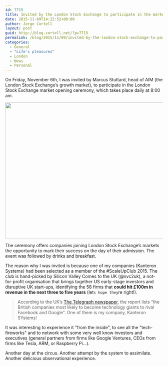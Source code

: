 ```yaml
---
id: 7715
title: Invited by the London Stock Exchange to participate in the market opening ceremony
date: 2015-11-09T14:22:52+00:00
author: Jorge Cortell
layout: post
guid: http://blog.cortell.net/?p=7715
permalink: /blog/2015/11/09/invited-by-the-london-stock-exchange-to-participate-in-the-market-opening-ceremony/
categories:
  - General
  - "Life's pleasures"
  - London
  - News
  - Personal
---
```

On Friday, November 6th, I was invited by Marcus Stuttard, head of AIM (the London Stock Exchange’s growth market), to participate in the London Stock Exchange market opening ceremony, which takes place daily at 8:00 am.
  
<img class="aligncenter" src="http://blog.kanteron.com/wp-content/uploads/2015/11/22643266840_932e0b441e_k.jpg" alt="" width="580" height="435" />
  
The ceremony offers companies joining London Stock Exchange’s markets the opportunity to mark their success on the day of their admission. The event was followed by drinks and breakfast.

The reason why I was invited is because one of my companies (Kanteron Systems) had been selected as a member of the #ScaleUpClub 2015. The club is hand-picked by Silicon Valley Comes to the UK (@svc2uk), a not-for-profit organisation that brings together US early-stage investors and disruptive UK start-ups, identifying the 58 firms that **could hit £100m in revenue in the next three to five years** (let`s hope they`re right!).

> According to the UK’s <a href="http://www.telegraph.co.uk/finance/businessclub/technology/11977778/Britains-top-tech-firms-growing-1000pc-a-year.html" target="_blank">The Telegraph newspaper</a>, the report lists “the British companies most likely to become technology giants to rival Facebook and Google”. One of them is my company, Kanteron SYstems!

It was interesting to experience it "from the inside", to see all the "tech-fireworks" and to network with some very well know investors and executives (general partners from firms like Google Ventures, CEOs from firms like Tesla, ARM, or Raspberry Pi...).

Another day at the circus. Another attempt by the system to assimilate. Another delicious observational experience.